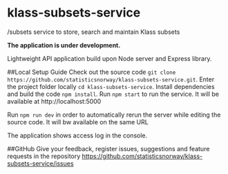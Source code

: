 # klass-subsets-service
/subsets service to store, search and maintain Klass subsets

**The application is under development.**

Lightweight API application build upon Node server and Express library. 

##Local Setup Guide
Check out the source code `git clone https://github.com/statisticsnorway/klass-subsets-service.git`.
Enter the project folder locally `cd klass-subsets-service`.
Install dependencies and build the code `npm install`.
Run `npm start` to run the service. 
It will be available at http://localhost:5000

Run `npm run dev` in order to automatically rerun the server while editing the source code.
It will bw available on the same URL

The application shows access log in the console. 

##GitHub
Give your feedback, register issues, suggestions and feature requests in the repository https://github.com/statisticsnorway/klass-subsets-service/issues